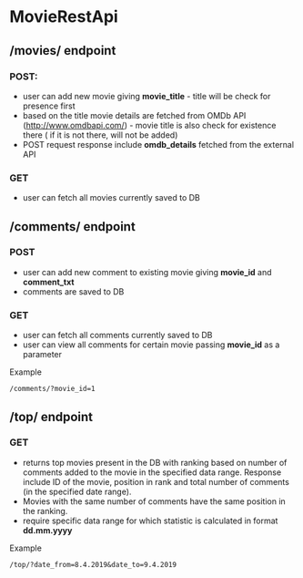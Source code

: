# MovieRestApi

## /movies/ endpoint

### POST:

* user can add new movie giving __movie_title__ - title will be check for presence 
first
* based on the title movie details are fetched from OMDb API 
(http://www.omdbapi.com/) - movie title is also check for existence there (
if it is not there, will not be added)
* POST request response include __omdb_details__ fetched from the external API 

### GET

* user can fetch all movies currently saved to DB

## /comments/ endpoint

### POST 

* user can add new comment to existing movie giving __movie_id__ and 
__comment_txt__
* comments are saved to DB

### GET

* user can fetch all comments currently saved to DB
* user can view all comments for certain movie passing __movie_id__ as a 
parameter

Example
```buildoutcfg
/comments/?movie_id=1
```

## /top/ endpoint

### GET

* returns top movies present in the DB with ranking based on number of 
comments added to the movie in the specified data range. Response include
ID of the movie, position in rank and total number of comments 
(in the specified date range). 
* Movies with the same number of comments have the same position in the ranking.
* require specific data range for which statistic is calculated in format
__dd.mm.yyyy__

Example
```buildoutcfg
/top/?date_from=8.4.2019&date_to=9.4.2019
```